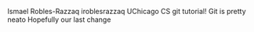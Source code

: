 
Ismael Robles-Razzaq iroblesrazzaq
UChicago CS git tutorial!
Git is pretty neato
Hopefully our last change
